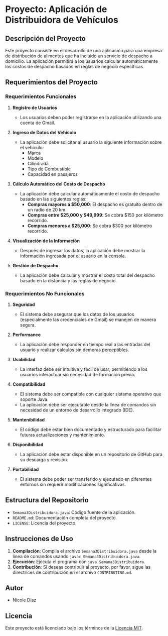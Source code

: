 # Proyecto: Aplicación de Distribuidora de Vehículos

## Descripción del Proyecto
Este proyecto consiste en el desarrollo de una aplicación para una empresa de distribución de alimentos que ha incluido un servicio de despacho a domicilio. La aplicación permitirá a los usuarios calcular automáticamente los costos de despacho basados en reglas de negocio específicas.

## Requerimientos del Proyecto

### Requerimientos Funcionales
1. **Registro de Usuarios**
   - Los usuarios deben poder registrarse en la aplicación utilizando una cuenta de Gmail.
   
2. **Ingreso de Datos del Vehículo**
   - La aplicación debe solicitar al usuario la siguiente información sobre el vehículo:
     - Marca
     - Modelo
     - Cilindrada
     - Tipo de Combustible
     - Capacidad en pasajeros

3. **Cálculo Automático del Costo de Despacho**
   - La aplicación debe calcular automáticamente el costo de despacho basado en las siguientes reglas:
     - **Compras mayores a $50,000**: El despacho es gratuito dentro de un radio de 20 km.
     - **Compras entre $25,000 y $49,999**: Se cobra $150 por kilómetro recorrido.
     - **Compras menores a $25,000**: Se cobra $300 por kilómetro recorrido.

4. **Visualización de la Información**
   - Después de ingresar los datos, la aplicación debe mostrar la información ingresada por el usuario en la consola.

5. **Gestión de Despacho**
   - La aplicación debe calcular y mostrar el costo total del despacho basado en la distancia y las reglas de negocio.

### Requerimientos No Funcionales
1. **Seguridad**
   - El sistema debe asegurar que los datos de los usuarios (especialmente las credenciales de Gmail) se manejen de manera segura.

2. **Performance**
   - La aplicación debe responder en tiempo real a las entradas del usuario y realizar cálculos sin demoras perceptibles.

3. **Usabilidad**
   - La interfaz debe ser intuitiva y fácil de usar, permitiendo a los usuarios interactuar sin necesidad de formación previa.

4. **Compatibilidad**
   - El sistema debe ser compatible con cualquier sistema operativo que soporte Java.
   - La aplicación debe ser ejecutable desde la línea de comandos sin necesidad de un entorno de desarrollo integrado (IDE).

5. **Mantenibilidad**
   - El código debe estar bien documentado y estructurado para facilitar futuras actualizaciones y mantenimiento.

6. **Disponibilidad**
   - La aplicación debe estar disponible en un repositorio de GitHub para su descarga y revisión.

7. **Portabilidad**
   - El sistema debe poder ser transferido y ejecutado en diferentes entornos sin requerir modificaciones significativas.

## Estructura del Repositorio
- `Semana3Distribuidora.java`: Código fuente de la aplicación.
- `README.md`: Documentación completa del proyecto.
- `LICENSE`: Licencia del proyecto.

## Instrucciones de Uso
1. **Compilación**: Compila el archivo `Semana3Distribuidora.java` desde la línea de comandos usando `javac Semana3Distribuidora.java`.
2. **Ejecución**: Ejecuta el programa con `java Semana3Distribuidora`.
3. **Contribución**: Si deseas contribuir al proyecto, por favor, sigue las directrices de contribución en el archivo `CONTRIBUTING.md`.

## Autor
- Nicole Diaz

## Licencia
Este proyecto está licenciado bajo los términos de la [Licencia MIT](LICENSE).
